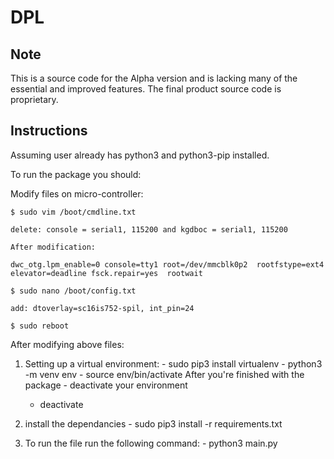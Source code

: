 # DPL

## Note
This is a source code for the Alpha version and is lacking many of the essential and improved features.
The final product source code is proprietary.

## Instructions
Assuming user already has python3 and python3-pip installed.

To run the package you should:

Modify files on micro-controller:

    $ sudo vim /boot/cmdline.txt

    delete: console = serial1, 115200 and kgdboc = serial1, 115200

    After modification:

    dwc_otg.lpm_enable=0 console=tty1 root=/dev/mmcblk0p2  rootfstype=ext4 elevator=deadline fsck.repair=yes  rootwait

    $ sudo nano /boot/config.txt

    add: dtoverlay=sc16is752-spil, int_pin=24

    $ sudo reboot

After modifying above files:

  1. Setting up a virtual environment:
    - sudo pip3 install virtualenv
    - python3 -m venv env
    - source env/bin/activate
    After you're finished with the package - deactivate your environment
      - deactivate

  2. install the dependancies
    - sudo pip3 install -r requirements.txt

  3. To run the file run the following command:
    - python3 main.py
